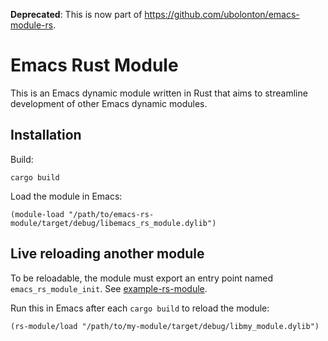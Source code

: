 **Deprecated**: This is now part of  https://github.com/ubolonton/emacs-module-rs.

# Emacs Rust Module

This is an Emacs dynamic module written in Rust that aims to streamline development of other Emacs dynamic modules.

## Installation
Build:

``` shell
cargo build
```

Load the module in Emacs:

```elisp
(module-load "/path/to/emacs-rs-module/target/debug/libemacs_rs_module.dylib")
```

## Live reloading another module
To be reloadable, the module must export an entry point named `emacs_rs_module_init`. See [example-rs-module](example-rs-module).

Run this in Emacs after each `cargo build` to reload the module:

```elisp
(rs-module/load "/path/to/my-module/target/debug/libmy_module.dylib")
```
